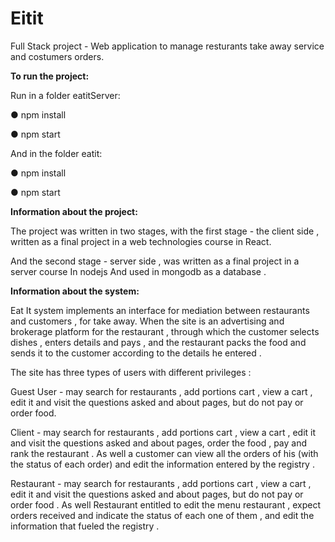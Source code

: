 # Eitit
Full Stack project - Web application to manage resturants take away service and costumers orders.

**To run the project:**

Run in a folder eatitServer:

●       npm install

●       npm start

And in the folder eatit:

●       npm install

●       npm start

**Information about the project:**

The project was written in two stages, with the first stage - the client side , written as a final project in a web technologies course in React.

And the second stage - server side , was written as a final project in a server course In nodejs And used in mongodb as a database .

**Information about the system:**

Eat It system implements an interface for mediation between restaurants and customers , for take away. When the site is an advertising and brokerage platform for the restaurant , through which the customer selects dishes , enters details and pays , and the restaurant packs the food and sends it to the customer according to the details he entered .

The site has three types of users with different privileges :

Guest User  - may search for restaurants , add portions cart , view a cart , edit it and visit the questions asked and about pages, but do not pay or order food.

Client - may search for restaurants , add portions cart , view a cart , edit it and visit the questions asked and about pages, order the food , pay and rank the restaurant . As well a customer can view all the orders of his (with the status of each order) and edit the information entered by the registry .

Restaurant - may search for restaurants , add portions cart , view a cart , edit it and visit the questions asked and about pages, but do not pay or order food . As well Restaurant entitled to edit the menu restaurant , expect orders received and indicate the status of each one of them , and edit the information that fueled the registry .

